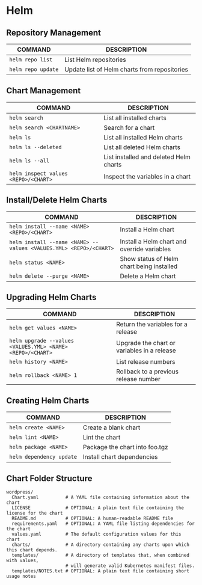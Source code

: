 # Helm

## Repository Management
COMMAND | DESCRIPTION
---|---
`helm repo list` | List Helm repositories
`helm repo update` | Update list of Helm charts from repositories

## Chart Management
COMMAND | DESCRIPTION
---|---
`helm search` | List all installed charts
`helm search <CHARTNAME>` | Search for a chart
`helm ls` | List all installed Helm charts
`helm ls --deleted` | List all deleted Helm charts
`helm ls --all` | List installed and deleted Helm charts
`helm inspect values <REPO>/<CHART>` | Inspect the variables in a chart

## Install/Delete Helm Charts
COMMAND | DESCRIPTION
---|---
`helm install --name <NAME> <REPO>/<CHART>` | Install a Helm chart
`helm install --name <NAME> --values <VALUES.YML> <REPO>/<CHART>` | Install a Helm chart and override variables
`helm status <NAME>` | Show status of Helm chart being installed
`helm delete --purge <NAME>` | Delete a Helm chart

## Upgrading Helm Charts
COMMAND | DESCRIPTION
---|---
`helm get values <NAME>` | Return the variables for a release
`helm upgrade --values <VALUES.YML> <NAME> <REPO>/<CHART>` | Upgrade the chart or variables in a release
`helm history <NAME>` | List release numbers
`helm rollback <NAME> 1` | Rollback to a previous release number

## Creating Helm Charts
COMMAND | DESCRIPTION
---|---
`helm create <NAME>` | Create a blank chart
`helm lint <NAME>` | Lint the chart
`helm package <NAME>` | Package the chart into foo.tgz
`helm dependency update` | Install chart dependencies

## Chart Folder Structure
```
wordpress/
  Chart.yaml          # A YAML file containing information about the chart
  LICENSE             # OPTIONAL: A plain text file containing the license for the chart
  README.md           # OPTIONAL: A human-readable README file
  requirements.yaml   # OPTIONAL: A YAML file listing dependencies for the chart
  values.yaml         # The default configuration values for this chart
  charts/             # A directory containing any charts upon which this chart depends.
  templates/          # A directory of templates that, when combined with values,
                      # will generate valid Kubernetes manifest files.
  templates/NOTES.txt # OPTIONAL: A plain text file containing short usage notes
```

